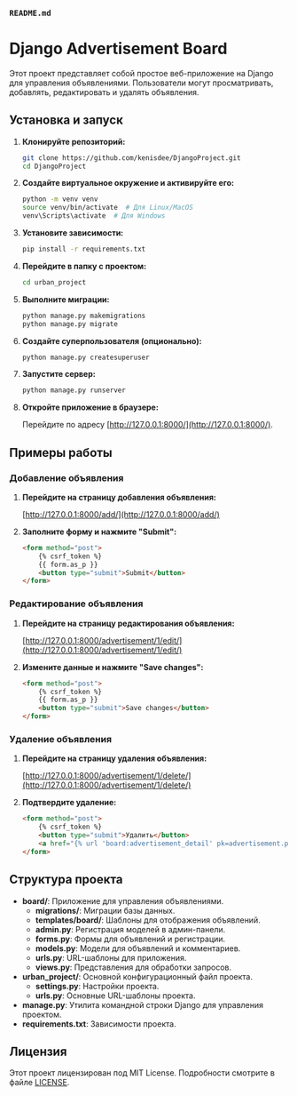 ### `README.md`


# Django Advertisement Board

Этот проект представляет собой простое веб-приложение на Django для управления объявлениями. Пользователи могут
просматривать, добавлять, редактировать и удалять объявления.

## Установка и запуск

1. **Клонируйте репозиторий:**

   ```bash
   git clone https://github.com/kenisdee/DjangoProject.git
   cd DjangoProject
   ```

2. **Создайте виртуальное окружение и активируйте его:**

   ```bash
   python -m venv venv
   source venv/bin/activate  # Для Linux/MacOS
   venv\Scripts\activate  # Для Windows
   ```

3. **Установите зависимости:**

   ```bash
   pip install -r requirements.txt
   ```

4. **Перейдите в папку с проектом:**

   ```bash
   cd urban_project
   ```


5. **Выполните миграции:**

   ```bash
   python manage.py makemigrations
   python manage.py migrate
   ```

6. **Создайте суперпользователя (опционально):**

   ```bash
   python manage.py createsuperuser
   ```

7. **Запустите сервер:**

   ```bash
   python manage.py runserver
   ```

8. **Откройте приложение в браузере:**

   Перейдите по адресу [http://127.0.0.1:8000/](http://127.0.0.1:8000/).

## Примеры работы

### Добавление объявления

1. **Перейдите на страницу добавления объявления:**

   [http://127.0.0.1:8000/add/](http://127.0.0.1:8000/add/)

2. **Заполните форму и нажмите "Submit":**

   ```html
   <form method="post">
       {% csrf_token %}
       {{ form.as_p }}
       <button type="submit">Submit</button>
   </form>
   ```

### Редактирование объявления

1. **Перейдите на страницу редактирования объявления:**

   [http://127.0.0.1:8000/advertisement/1/edit/](http://127.0.0.1:8000/advertisement/1/edit/)

2. **Измените данные и нажмите "Save changes":**

   ```html
   <form method="post">
       {% csrf_token %}
       {{ form.as_p }}
       <button type="submit">Save changes</button>
   </form>
   ```

### Удаление объявления

1. **Перейдите на страницу удаления объявления:**

   [http://127.0.0.1:8000/advertisement/1/delete/](http://127.0.0.1:8000/advertisement/1/delete/)

2. **Подтвердите удаление:**

   ```html
   <form method="post">
       {% csrf_token %}
       <button type="submit">Удалить</button>
       <a href="{% url 'board:advertisement_detail' pk=advertisement.pk %}">Отмена</a>
   </form>
   ```

## Структура проекта

- **board/**: Приложение для управления объявлениями.
    - **migrations/**: Миграции базы данных.
    - **templates/board/**: Шаблоны для отображения объявлений.
    - **admin.py**: Регистрация моделей в админ-панели.
    - **forms.py**: Формы для объявлений и регистрации.
    - **models.py**: Модели для объявлений и комментариев.
    - **urls.py**: URL-шаблоны для приложения.
    - **views.py**: Представления для обработки запросов.
- **urban_project/**: Основной конфигурационный файл проекта.
    - **settings.py**: Настройки проекта.
    - **urls.py**: Основные URL-шаблоны проекта.
- **manage.py**: Утилита командной строки Django для управления проектом.
- **requirements.txt**: Зависимости проекта.

## Лицензия

Этот проект лицензирован под MIT License. Подробности смотрите в файле [LICENSE](LICENSE.md).
